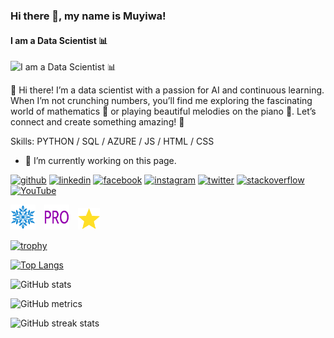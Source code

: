 ### Hi there 👋, my name is Muyiwa!
#### I am a Data Scientist 📊
![I am a Data Scientist 📊](https://th.bing.com/th/id/OIP.zo8I-7YvKDyD05CEXf1SuwHaCS?rs=1&pid=ImgDetMain)

👋 Hi there! I’m a data scientist with a passion for AI and continuous learning. When I’m not crunching numbers, you’ll find me exploring the fascinating world of mathematics 📐 or playing beautiful melodies on the piano 🎹. Let’s connect and create something amazing! 🚀

Skills: PYTHON / SQL / AZURE  / JS / HTML / CSS

- 🔭 I’m currently working on this page. 


[<img src='https://cdn.jsdelivr.net/npm/simple-icons@3.0.1/icons/github.svg' alt='github' height='40'>](https://github.com/muyiwa-obadara)  [<img src='https://cdn.jsdelivr.net/npm/simple-icons@3.0.1/icons/linkedin.svg' alt='linkedin' height='40'>](https://www.linkedin.com/in/muyiwaobadara/)  [<img src='https://cdn.jsdelivr.net/npm/simple-icons@3.0.1/icons/facebook.svg' alt='facebook' height='40'>](https://www.facebook.com/mj.obadara)  [<img src='https://cdn.jsdelivr.net/npm/simple-icons@3.0.1/icons/instagram.svg' alt='instagram' height='40'>](https://www.instagram.com/muyiwa_obadara/)  [<img src='https://cdn.jsdelivr.net/npm/simple-icons@3.0.1/icons/twitter.svg' alt='twitter' height='40'>](https://twitter.com/M_Obadara)  [<img src='https://cdn.jsdelivr.net/npm/simple-icons@3.0.1/icons/stackoverflow.svg' alt='stackoverflow' height='40'>](https://stackoverflow.com/users/12645276)  [<img src='https://cdn.jsdelivr.net/npm/simple-icons@3.0.1/icons/youtube.svg' alt='YouTube' height='40'>](https://www.youtube.com/channel/muyiwaobadara)  

<a href='https://archiveprogram.github.com/'><img src='https://raw.githubusercontent.com/acervenky/animated-github-badges/master/assets/acbadge.gif' width='40' height='40'></a> <a href='https://github.com/pricing'><img src='https://raw.githubusercontent.com/acervenky/animated-github-badges/master/assets/pro.gif' width='40' height='40'></a> <a href='https://stars.github.com/'><img src='https://raw.githubusercontent.com/acervenky/animated-github-badges/master/assets/starbadge.gif' width='35' height='35'></a> 

[![trophy](https://github-profile-trophy.vercel.app/?username=muyiwa-obadara)](https://github.com/ryo-ma/github-profile-trophy)

[![Top Langs](https://github-readme-stats.vercel.app/api/top-langs/?username=muyiwa-obadara)](https://github.com/anuraghazra/github-readme-stats)

![GitHub stats](https://github-readme-stats.vercel.app/api?username=muyiwa-obadara&show_icons=true)  

![GitHub metrics](https://metrics.lecoq.io/muyiwa-obadara)  

![GitHub streak stats](https://streak-stats.demolab.com/?user=muyiwa-obadara)  

